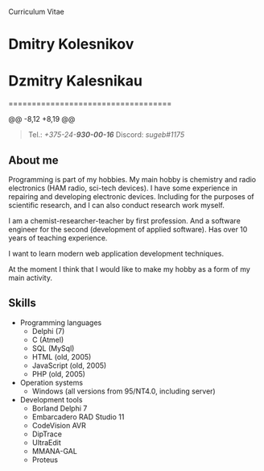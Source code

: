Curriculum Vitae
# Dmitry Kolesnikov
# Dzmitry Kalesnikau
===================================


@@ -8,12 +8,19 @@
>Tel.: *+375-24-**930-00-16***
>Discord: *sugeb#1175*
## About me
Programming is part of my hobbies. My main hobby is chemistry and radio electronics (HAM radio, sci-tech devices). 
I have some experience in repairing and developing electronic devices. Including for the purposes of scientific research, and I can also conduct research work myself.

I am a chemist-researcher-teacher by first profession. And a software engineer for the second (development of applied software).
Has over 10 years of teaching experience.

I want to learn modern web application development techniques.

At the moment I think that I would like to make my hobby as a form of my main activity.

## Skills
* Programming languages
    + Delphi (7)
    + C (Atmel)
    + SQL (MySql)
    + HTML (old, 2005)
    + JavaScript (old, 2005)
    + PHP (old, 2005)
* Operation systems
    + Windows (all versions from 95/NT4.0, including server)
* Development tools
    + Borland Delphi 7
    + Embarcadero RAD Studio 11
    + CodeVision AVR
    + DipTrace
    + UltraEdit
    + MMANA-GAL
    + Proteus